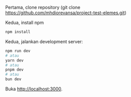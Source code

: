 Pertama, clone repository (git clone https://github.com/mhdiorevansa/project-test-elemes.git)

Kedua, install npm
```bash
npm install
```

Kedua, jalankan development server:
```bash
npm run dev
# atau
yarn dev
# atau
pnpm dev
# atau
bun dev
```

Buka [http://localhost:3000](http://localhost:3000).
